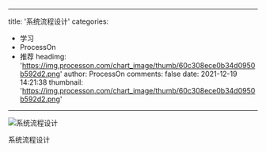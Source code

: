 
---
title: '系统流程设计'
categories: 
 - 学习
 - ProcessOn
 - 推荐
headimg: 'https://img.processon.com/chart_image/thumb/60c308ece0b34d0950b592d2.png'
author: ProcessOn
comments: false
date: 2021-12-19 14:21:38
thumbnail: 'https://img.processon.com/chart_image/thumb/60c308ece0b34d0950b592d2.png'
---

<div>   
<img class="thumb" alt="系统流程设计" src="https://img.processon.com/chart_image/thumb/60c308ece0b34d0950b592d2.png" referrerpolicy="no-referrer">
<p>系统流程设计</p>  
</div>
            